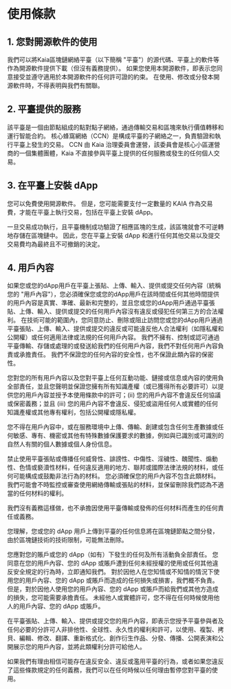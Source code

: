 # 使用條款

## 1. 您對開源軟件的使用<a id="1-your-use-of-open-source-software"></a>

我們可以將Kaia區塊鏈網絡平臺（以下簡稱 "平臺"）的源代碼、平臺上的軟件等作為開源軟件提供下載（但沒有義務提供）。 如果您使用本開源軟件，即表示您同意接受並遵守適用於本開源軟件的任何許可證的約束。 在使用、修改或分發本開源軟件時，不得表明與我們有關聯。

## 2. 平臺提供的服務<a id="2-services-provided-on-the-platform"></a>

該平臺是一個由節點組成的點對點子網絡，通過傳輸交易和區塊來執行價值轉移和運行智能合約。 核心蜂窩網絡（CCN）是構成平臺的子網絡之一，負責驗證和執行平臺上發生的交易。 CCN 由 Kaia 治理委員會運營，該委員會是核心小區運營商的一個集體團體，Kaia 不直接參與平臺上提供的任何服務或發生的任何個人交易。

## 3. 在平臺上安裝 dApp<a id="3-your-installation-of-dapp-on-the-platform"></a>

您可以免費使用開源軟件。 但是，您可能需要支付一定數量的 KAIA 作為交易費，才能在平臺上執行交易，包括在平臺上安裝 dApp。

一旦交易成功執行，且平臺機制成功驗證了相應區塊的生成，該區塊就會不可逆轉地存儲在區塊鏈中。 因此，您在平臺上安裝 dApp 和進行任何其他交易以及提交交易費均為最終且不可撤銷的決定。

## 4. 用戶內容<a id="4-user-content"></a>

如果您或您的dApp用戶在平臺上張貼、上傳、輸入、提供或提交任何內容（統稱您的 "用戶內容"），您必須確保您或您的dApp用戶在該時間或任何其他時間提供的用戶內容是真實、準確、最新和完整的，並且您或您的dApp用戶通過平臺張貼、上傳、輸入、提供或提交的任何用戶內容沒有違反或侵犯任何第三方的合法權利。 在技術可能的範圍內，您同意防止、刪除或阻止訪問您或您的dApp用戶通過平臺張貼、上傳、輸入、提供或提交的違反或可能違反他人合法權利（如隱私權和公開權）或任何適用法律或法規的任何用戶內容。 我們不擁有、控制或認可通過平臺傳輸、存儲或處理的或發送給我們的任何用戶內容，我們不對任何用戶內容負責或承擔責任。 我們不保證您的任何內容的安全性，也不保證此類內容的保密性。

您對您的所有用戶內容以及您對平臺上任何互動功能、鏈接或信息或內容的使用負全部責任，並且您聲明並保證您擁有所有知識產權（或已獲得所有必要許可）以提供您的用戶內容並授予本使用條款中的許可；\(ii\) 您的用戶內容不會違反任何協議或保密義務；並且 (iii\) 您的用戶內容不會違反、侵犯或盜用任何人或實體的任何知識產權或其他專有權利，包括公開權或隱私權。

您不得在用戶內容中，或在服務環境中上傳、傳輸、創建或包含任何生產數據或任何敏感、專有、機密或其他有特殊數據保護要求的數據，例如與已識別或可識別的自然人有關的個人數據或個人身份信息。

禁止使用平臺張貼或傳播任何威脅性、誹謗性、中傷性、淫穢性、醜聞性、煽動性、色情或褻瀆性材料，任何違反適用的地方、聯邦或國際法律法規的材料，或任何可能構成或鼓勵非法行為的材料。 您必須確保您的用戶內容不包含此類材料。 我們可能會不時監控或審查使用網絡傳輸或張貼的材料，並保留刪除我們認為不適當的任何材料的權利。

我們沒有義務這樣做，也不承擔因使用平臺傳輸或發佈的任何材料而產生的任何責任或義務。

您理解，您或您的 dApp 用戶上傳到平臺的任何信息將在區塊鏈節點之間分發，由於區塊鏈技術的技術限制，可能無法刪除。

您應對您的賬戶或您的 dApp（如有）下發生的任何及所有活動負全部責任。 您同意在您的用戶內容、您的 dApp 或賬戶遭到任何未經授權的使用或任何其他違反安全規定的行為時，立即通知我們。 對於因他人在您知情或不知情的情況下使用您的用戶內容、您的 dApp 或賬戶而造成的任何損失或損害，我們概不負責。 但是，對於因他人使用您的用戶內容、您的 dApp 或賬戶而給我們或其他方造成的損失，您可能需要承擔責任。 未經他人或實體許可，您不得在任何時候使用他人的用戶內容、您的 dApp 或賬戶。

在平臺張貼、上傳、輸入、提供或提交您的用戶內容，即表示您授予平臺參與者及任何必要的分許可人非排他性、全球性、永久性的權利和許可，以使用、複製、拷貝、編輯、修改、翻譯、重新格式化、創作衍生作品、分發、傳播、公開表演和公開展示您的用戶內容，並將此類權利分許可給他人。

如果我們有理由相信可能存在違反安全、違反或濫用平臺的行為，或者如果您違反了這些條款規定的任何義務，我們可以在任何時候以任何理由暫停您對平臺的使用。

